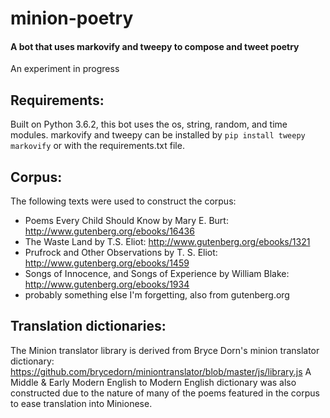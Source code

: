# minion-poetry

#### A bot that uses markovify and tweepy to compose and tweet poetry

An experiment in progress

## Requirements:
Built on Python 3.6.2, this bot uses the os, string, random, and time modules. markovify and tweepy can be installed by `pip install tweepy markovify` or with the requirements.txt file.

## Corpus:
The following texts were used to construct the corpus:
- Poems Every Child Should Know by Mary E. Burt: http://www.gutenberg.org/ebooks/16436
- The Waste Land by T.S. Eliot: http://www.gutenberg.org/ebooks/1321
- Prufrock and Other Observations by T. S. Eliot: http://www.gutenberg.org/ebooks/1459
- Songs of Innocence, and Songs of Experience by William Blake: http://www.gutenberg.org/ebooks/1934
- probably something else I'm forgetting, also from gutenberg.org

## Translation dictionaries:
The Minion translator library is derived from Bryce Dorn's minion translator dictionary: https://github.com/brycedorn/miniontranslator/blob/master/js/library.js
A Middle & Early Modern English to Modern English dictionary was also constructed due to the nature of many of the poems featured in the corpus to ease translation into Minionese.
